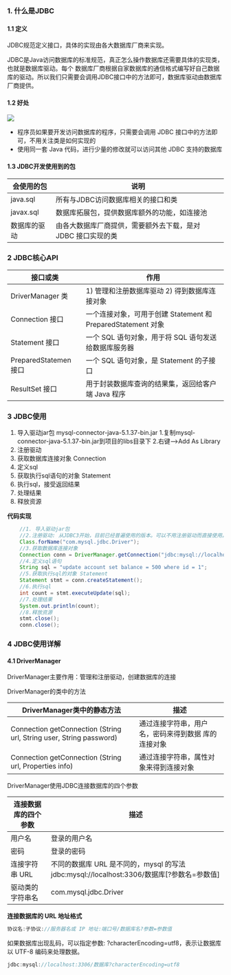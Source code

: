 ### 1. 什么是JDBC

#### 1.1 定义

JDBC规范定义接口，具体的实现由各大数据库厂商来实现。

JDBC是Java访问数据库的标准规范，真正怎么操作数据库还需要具体的实现类，也就是数据库驱动。每个 数据库厂商根据自家数据库的通信格式编写好自己数据库的驱动。所以我们只需要会调用JDBC接口中的方法即可，数据库驱动由数据库厂商提供。

#### 1.2 好处

![](https://imagerepos.oss-cn-beijing.aliyuncs.com/images/20191009154533.png)

- 程序员如果要开发访问数据库的程序，只需要会调用 JDBC 接口中的方法即可，不用关注类是如何实现的
- 使用同一套 Java 代码，进行少量的修改就可以访问其他 JDBC 支持的数据库



#### 1.3  JDBC开发使用到的包

 
| 会使用的包 | 说明|
| ---- | ---- | 
| java.sql | 所有与JDBC访问数据库相关的接口和类 | 
| javax.sql | 数据库拓展包，提供数据库额外的功能，如连接池 | 
| 数据库的驱动| 由各大数据库厂商提供，需要额外去下载，是对 JDBC 接口实现的类 | 

### 2  JDBC核心API

| 接口或类 | 作用|
| ---- | ---- | 
| DriverManager 类 | 1) 管理和注册数据库驱动 2) 得到数据库连接对象 | 
| Connection 接口 | 一个连接对象，可用于创建 Statement 和 PreparedStatement 对象 | 
| Statement 接口| 一个 SQL 语句对象，用于将 SQL 语句发送给数据库服务器 | 
| PreparedStatemen 接口| 一个 SQL 语句对象，是 Statement 的子接口 | 
| ResultSet 接口| 用于封装数据库查询的结果集，返回给客户端 Java 程序 | 

### 3 JDBC使用

1. 导入驱动jar包 mysql-connector-java-5.1.37-bin.jar
	1.复制mysql-connector-java-5.1.37-bin.jar到项目的libs目录下
	2.右键-->Add As Library
2. 注册驱动
3. 获取数据库连接对象 Connection
4. 定义sql
5. 获取执行sql语句的对象 Statement
6. 执行sql，接受返回结果
7. 处理结果
8. 释放资源

**代码实现**

```java
	//1. 导入驱动jar包
    //2.注册驱动: 从JDBC3开始，目前已经普遍使用的版本。可以不用注册驱动而直接使用。Class.forName 这句话可以省略
    Class.forName("com.mysql.jdbc.Driver");
    //3.获取数据库连接对象
    Connection conn = DriverManager.getConnection("jdbc:mysql://localhost:3306/db3", "root", "root");
    //4.定义sql语句
    String sql = "update account set balance = 500 where id = 1";
    //5.获取执行sql的对象 Statement
    Statement stmt = conn.createStatement();
    //6.执行sql
    int count = stmt.executeUpdate(sql);
    //7.处理结果
    System.out.println(count);
    //8.释放资源
    stmt.close();
    conn.close();

```

### 4 JDBC使用详解

#### 4.1 DriverManager

DriverManager主要作用：管理和注册驱动，创建数据库的连接

DriverManager的类中的方法

| DriverManager类中的静态方法 | 描述|
| ---- | ---- | 
| Connection getConnection (String url, String user, String password) | 通过连接字符串，用户名，密码来得到数据 库的连接对象| 
| Connection getConnection (String url, Properties info) | 通过连接字符串，属性对象来得到连接对象 | 

DriverManager使用JDBC连接数据库的四个参数

| 连接数据库的四个参数 | 描述|
| ---- | ---- | 
| 用户名 | 登录的用户名| 
| 密码 | 登录的密码 | 
| 连接字符串 URL | 不同的数据库 URL 是不同的，mysql 的写法jdbc:mysql://localhost:3306/数据库[?参数名=参数值]| 
| 驱动类的字符串名 | com.mysql.jdbc.Driver | 

**连接数据库的 URL 地址格式**

```java
协议名:子协议://服务器名或 IP 地址:端口号/数据库名?参数=参数值

```

如果数据库出现乱码，可以指定参数: ?characterEncoding=utf8，表示让数据库以 UTF-8 编码来处理数据。

```java
jdbc:mysql://localhost:3306/数据库?characterEncoding=utf8
```
